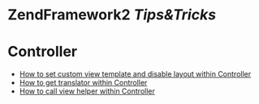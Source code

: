 ZendFramework2 *Tips&amp;Tricks*
==============================

# Controller
* [How to set custom view template and disable layout within Controller](https://github.com/uran1980/zf2-tips-and-tricks/blob/master/Controller/how-to-set-custom-view-template-and-disable-layout.md)
* [How to get translator within Controller](https://github.com/uran1980/zf2-tips-and-tricks/blob/master/Controller/how-to%20get-translator-within-controller.md)
* [How to call view helper within Controller](https://github.com/uran1980/zf2-tips-and-tricks/blob/master/Controller/how-to-call-view-helper-within-controller.md)

